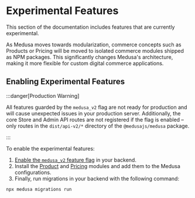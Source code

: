 # Experimental Features

This section of the documentation includes features that are currently experimental.

As Medusa moves towards modularization, commerce concepts such as Products or Pricing will be moved to isolated commerce modules shipped as NPM packages. This significantly changes Medusa's architecture, making it more flexible for custom digital commerce applications.

## Enabling Experimental Features

:::danger[Production Warning]

All features guarded by the `medusa_v2` flag are not ready for production and will cause unexpected issues in your production server. Additionally, the core Store and Admin API routes are not registered if the flag is enabled – only routes in the `dist/api-v2/*` directory of the `@medusajs/medusa` package.

:::

To enable the experimental features:

1. [Enable the `medusa_v2` feature flag](../development/feature-flags/toggle.md) in your backend.
2. Install the [Product](./product/install-medusa.mdx) and [Pricing](./pricing/install-medusa.mdx) modules and add them to the Medusa configurations.
3. Finally, run migrations in your backend with the following command:

```bash
npx medusa migrations run
```
